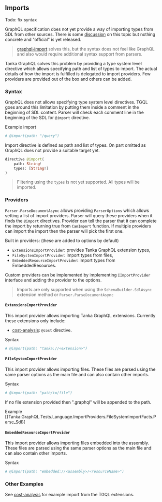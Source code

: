 ## Imports

Todo: fix syntax

GraphQL specification does not yet provide a way of importing types
from SDL from other sources. There is some [discussion][] on
this topic but nothing concrete and "official" is yet released. 

> [graphql-import][] solves this, but the syntax does not feel like
> GraphQL and also would require additional syntax support from 
> parsers.

Tanka GraphQL solves this problem by providing a type system
level directive which allows specifying path and list of types 
to import. The actual details of how the import is fulfilled is
delegated to import providers. Few providers are provided out of the box
and others can be added.


### Syntax

GraphQL does not allows specifying type system level directives.
TGQL goes around this limitation by putting them inside a comment
in the beginning of SDL content. Parser will check each comment line
in the beginning of the SDL for `@import` directive.

Example import

```graphql
# @import(path: "/query")
```

Import directive is defined as path and list of types. On part omitted
as GraphQL does not provide a suitable target yet.

```graphql
directive @import(
    path: String!
    types: [String!]
)
```

> Filtering using the `types` is not yet supported. All types will be
> imported.


### Providers

`Parser.ParseDocumentAsync` allows providing `ParserOptions` which allows 
setting a list of import providers. Parser will query these providers when
it finds the `@import` directives. Provider can tell the parser that it can
complete the import by returning true from `CanImport` function. If multiple
providers can import the import then the parser will pick the first one.

Built in providers: (these are added to options by default)
* `ExtensionsImportProvider`: provides Tanka GraphQL extension types,
* `FileSystemImportProvider`: import types from files,
* `EmbeddedResourceImportProvider`: import types from EmbeddedResources.

Custom providers can be implemented by implementing `IImportProvider` interface
and adding the provider to the options.

> Imports are only supported when using the `SchemaBuilder.SdlAsync` extension 
> method or `Parser.ParseDocumentAsync` 

#### `ExtensionsImportProvider`

This import provider allows importing Tanka GraphQL extensions. Currently these
extensions only include:
* [cost-analysis][]: `@cost` directive.

Syntax
```graphql
# @import(path: "tanka://<extension>")
```


#### `FileSystemImportProvider`

This import provider allows importing files. These files are parsed using the 
same parser options as the main file and can also contain other imports.

Syntax
```graphql
# @import(path: "path/to/file")
```
If no file extension provided then ".graphql" will be appended to the path.

Example
[{Tanka.GraphQL.Tests.Language.ImportProviders.FileSystemImportFacts.Parse_Sdl}]


#### `EmbeddedResourceImportProvider`

This import provider allows importing files embedded into the assembly. These files are parsed using the 
same parser options as the main file and can also contain other imports.

Syntax
```graphql
# @import(path: "embedded://<assembly>/<resourceName>")
```


### Other Examples

See [cost-analysis][] for example import from the TGQL extensions.

[discussion]: https://github.com/graphql/graphql-wg/blob/master/notes/2018-02-01.md#present-graphql-import
[graphql-import]: https://github.com/ardatan/graphql-import
[cost-analysis]: 5-extensions/5-query-cost-analysis.html
